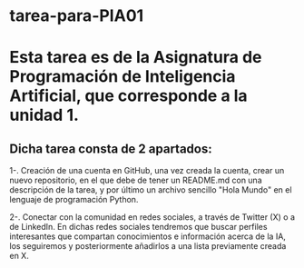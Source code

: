 # tarea-para-PIA01
  <h1>Esta tarea es de la Asignatura de Programación de Inteligencia Artificial, que corresponde a la unidad 1.</h1><tr>
<h2>Dicha tarea consta de 2 apartados:</h2><tr>
  <p>1-. Creación de una cuenta en GitHub, una vez creada la cuenta, crear un nuevo repositorio, en el que debe de tener un README.md  con una descripción de la tarea, y por último un archivo sencillo "Hola Mundo" en el lenguaje de programación Python.</p><tr>
  <p>2-. Conectar con la comunidad en redes sociales, a través de Twitter (X) o a de LinkedIn. En dichas redes sociales tendremos que buscar perfiles interesantes que compartan conocimientos e información acerca de la IA, los seguiremos y posteriormente añadirlos a una lista previamente creada en X.</p><tr>

